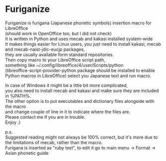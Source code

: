 Furiganize
==========

Furiganize is furigana (Japanese phonetic symbols) insertion macro for LibreOffice<br/>
(should work in OpenOffice too, but I did not check)<br/>
It is written in Python and uses mecab and kakasi installed system-wide<br/>
It makes things easier for Linux users, you just need to install kakasi, mecab and mecab-naist-jdic-eucjp packages,<br/>
they are usually available form standard repositories.<br/>
Then copy macro to your LibreOffice script path,<br/>
something like ~/.config/libreoffice/4/user/Scripts/python<br/>
(libreoffice-script-provider-python package should be installed to enable Python macros in LibreOffice)
select you Japanese text and run macro.<br/>

In case of Windows it might be a little bit more complicated, <br/>
you also need to install mecab and kakasi and make sure they are included in %PATH%.<br/>
The other option is to put executables and dictionary files alongside with the macro<br/>
and change couple of line in it to indicate where the files are.<br/>
Please contact me if you are in trouble.<br/>
Enjoy :)<br/>

p.s.<br/>
Suggested reading might not always be 100% correct, but it's more due to the limitations of mecab, rather than the macro. <br/>
Furigana is inserted as "ruby text", to edit it go to main menu -> Format -> Asian phonetic guide
